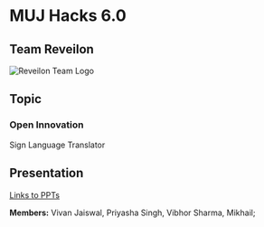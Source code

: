 # MUJ Hacks 6.0

## Team Reveilon
![Reveilon Team Logo](https://user-images.githubusercontent.com/67545205/153635642-d018d13a-3b6d-4481-b2db-ef77b02856ab.png)


## Topic
### Open Innovation
Sign Language Translator

## Presentation
[Links to PPTs](https://github.com/Vivojay/muj-hacks-6.0-Reveilon/tree/main/Docs)

**Members:** Vivan Jaiswal, Priyasha Singh, Vibhor Sharma, Mikhail;
